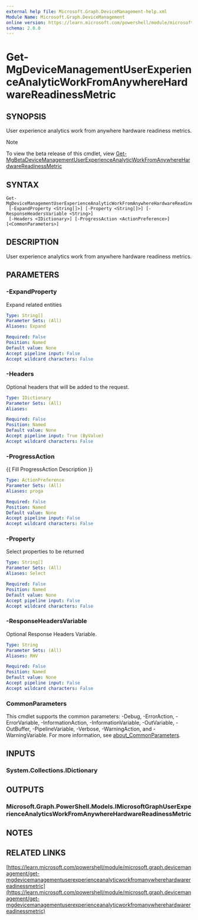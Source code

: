 ```yaml
---
external help file: Microsoft.Graph.DeviceManagement-help.xml
Module Name: Microsoft.Graph.DeviceManagement
online version: https://learn.microsoft.com/powershell/module/microsoft.graph.devicemanagement/get-mgdevicemanagementuserexperienceanalyticworkfromanywherehardwarereadinessmetric
schema: 2.0.0
---
```


# Get-MgDeviceManagementUserExperienceAnalyticWorkFromAnywhereHardwareReadinessMetric

## SYNOPSIS
User experience analytics work from anywhere hardware readiness metrics.

> [!NOTE]
> To view the beta release of this cmdlet, view [Get-MgBetaDeviceManagementUserExperienceAnalyticWorkFromAnywhereHardwareReadinessMetric](/powershell/module/Microsoft.Graph.Beta.DeviceManagement/Get-MgBetaDeviceManagementUserExperienceAnalyticWorkFromAnywhereHardwareReadinessMetric?view=graph-powershell-beta)

## SYNTAX

```
Get-MgDeviceManagementUserExperienceAnalyticWorkFromAnywhereHardwareReadinessMetric
 [-ExpandProperty <String[]>] [-Property <String[]>] [-ResponseHeadersVariable <String>]
 [-Headers <IDictionary>] [-ProgressAction <ActionPreference>] [<CommonParameters>]
```

## DESCRIPTION
User experience analytics work from anywhere hardware readiness metrics.

## PARAMETERS

### -ExpandProperty
Expand related entities

```yaml
Type: String[]
Parameter Sets: (All)
Aliases: Expand

Required: False
Position: Named
Default value: None
Accept pipeline input: False
Accept wildcard characters: False
```

### -Headers
Optional headers that will be added to the request.

```yaml
Type: IDictionary
Parameter Sets: (All)
Aliases:

Required: False
Position: Named
Default value: None
Accept pipeline input: True (ByValue)
Accept wildcard characters: False
```

### -ProgressAction
{{ Fill ProgressAction Description }}

```yaml
Type: ActionPreference
Parameter Sets: (All)
Aliases: proga

Required: False
Position: Named
Default value: None
Accept pipeline input: False
Accept wildcard characters: False
```

### -Property
Select properties to be returned

```yaml
Type: String[]
Parameter Sets: (All)
Aliases: Select

Required: False
Position: Named
Default value: None
Accept pipeline input: False
Accept wildcard characters: False
```

### -ResponseHeadersVariable
Optional Response Headers Variable.

```yaml
Type: String
Parameter Sets: (All)
Aliases: RHV

Required: False
Position: Named
Default value: None
Accept pipeline input: False
Accept wildcard characters: False
```

### CommonParameters
This cmdlet supports the common parameters: -Debug, -ErrorAction, -ErrorVariable, -InformationAction, -InformationVariable, -OutVariable, -OutBuffer, -PipelineVariable, -Verbose, -WarningAction, and -WarningVariable. For more information, see [about_CommonParameters](http://go.microsoft.com/fwlink/?LinkID=113216).

## INPUTS

### System.Collections.IDictionary
## OUTPUTS

### Microsoft.Graph.PowerShell.Models.IMicrosoftGraphUserExperienceAnalyticsWorkFromAnywhereHardwareReadinessMetric
## NOTES

## RELATED LINKS

[https://learn.microsoft.com/powershell/module/microsoft.graph.devicemanagement/get-mgdevicemanagementuserexperienceanalyticworkfromanywherehardwarereadinessmetric](https://learn.microsoft.com/powershell/module/microsoft.graph.devicemanagement/get-mgdevicemanagementuserexperienceanalyticworkfromanywherehardwarereadinessmetric)























